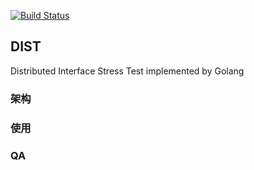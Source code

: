 [![Build Status](https://travis-ci.org/tanhaipeng/DIST.svg?branch=master)](https://travis-ci.org/tanhaipeng/DIST)

## DIST

Distributed Interface Stress Test implemented by Golang

### 架构

### 使用

### QA
